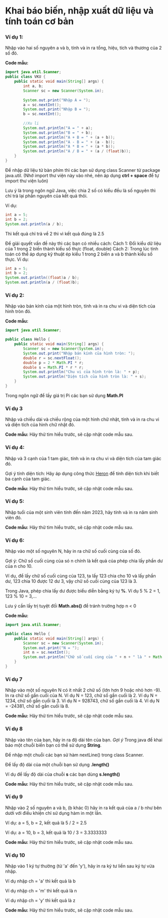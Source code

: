 # Khai báo biến, nhập xuất dữ liệu và tính toán cơ bản

### Ví dụ 1:
Nhập vào hai số nguyên a và b, tính và in ra tổng, hiệu, tích và thương của 2 số đó.

**Code mẫu:**

```java
import java.util.Scanner;
public class VKU {
	public static void main(String[] args) {
		int a, b;
		Scanner sc = new Scanner(System.in);
		
		System.out.print("Nhập A = ");
		a = sc.nextInt();
		System.out.print("Nhập B = ");
		b = sc.nextInt();
		
		//Xu li
		System.out.println("A = " + a);
		System.out.println("B = " + b);
		System.out.println("A + B = " + (a + b));
		System.out.println("A - B = " + (a - b));
		System.out.println("A * B = " + (a * b));
		System.out.println("A / B = " + (a / (float)b));
	}
}
```

Để nhập dữ liệu từ bàn phím thì các bạn sử dụng class Scanner từ package java.util. (Nhớ import thư viện này vào nhé, nên áp dụng **ctrl + space** để tự import thư viện luôn)

Lưu ý là trong ngôn ngữ Java, việc chia 2 số có kiểu đều là số nguyên thì chỉ trả lại phần nguyên của kết quả thôi.

Ví dụ:
```Java
int a = 5;
int b = 2;
System.out.println(a / b);
```

Thì kết quả chỉ trả về 2 thì vì kết quả đúng là 2.5

Để giải quyết vấn đề này thì các bạn có nhiều cách:
Cách 1: Đổi kiểu dữ liệu của 1 trong 2 biến thành kiểu số thực (float, double)
Cách 2: Trong lúc tính toán có thể áp dụng kỹ thuật ép kiểu 1 trong 2 biến a và b thành kiểu số thực.
Ví dụ:
```java
int a = 5;
int b = 2;
System.out.println((float)a / b);
System.out.println(a / (float)b);
```

### Ví dụ 2:
Nhập vào bán kính của một hình tròn, tính và in ra chu vi và diện tích của hình tròn đó.

**Code mẫu:**
```java
import java.util.Scanner;

public class Hello {
	public static void main(String[] args) {
		Scanner sc = new Scanner(System.in);
		System.out.print("Nhập bán kính của hình tròn: ");
		double r = sc.nextFloat();
		double p = 2 * Math.PI * r;
		double s = Math.PI * r * r;
		System.out.println("Chu vi của hình tròn là: " + p);
		System.out.println("Diện tích của hình tròn là: " + s);
	}
}
```

Trong ngôn ngữ để lấy giá trị Pi các bạn sử dụng **Math.PI**

### Ví dụ 3
Nhập và chiều dài và chiều rộng của một hình chữ nhật, tính và in ra chu vi và diện tích của hình chữ nhật đó.

**Code mẫu:**
Hãy thử tim hiểu trước, sẽ cập nhật code mẫu sau.

### Ví dụ 4:
Nhập và 3 cạnh của 1 tam giác, tính và in ra chu vi và diện tích của tam giác đó.

Gợi ý tính diện tích: Hãy áp dụng công thức [Heron](https://vi.wikipedia.org/wiki/Công_thức_Heron) để tính diện tích khi biết ba cạnh của tam giác.


**Code mẫu:**
Hãy thử tim hiểu trước, sẽ cập nhật code mẫu sau.

### Ví dụ 5:
Nhập tuổi của một sinh viên tính đến năm 2023, hãy tính và in ra năm sinh viên đó.

**Code mẫu:**
Hãy thử tim hiểu trước, sẽ cập nhật code mẫu sau.

### Ví dụ 6:
Nhập vào một số nguyên N, hãy in ra chữ số cuối cùng của số đó.

Gợi ý: Chữ số cuối cùng của só n chính là kết quả của phép chia lấy phần dư của n cho 10.

Ví dụ, để lấy chữ số cuối cùng của 123, ta lấy 123 chia cho 10 và lấy phần dư, 123 chia 10 được 12 dư 3, vậy chữ số cuối cùng của 123 là 3.

Trong Java, phép chia lấy dư được biểu diễn bằng ký tự **%**.
Ví dụ 5 % 2 = 1, 123 % 10 = 3,...

Lưu ý cần lấy trị tuyệt đối **Math.abs()** để tránh trường hợp n < 0


**Code mẫu:**
```java
import java.util.Scanner;

public class Hello {
	public static void main(String[] args) {
		Scanner sc = new Scanner(System.in);
		System.out.print("N = ");
		int n = sc.nextInt();
		System.out.println("Chữ số cuối cùng của " + n + " là " + Math.abs(n % 10));
	}
}

```

### Ví dụ 7
Nhập vào một số nguyên N có ít nhất 2 chữ số (lớn hơn 9 hoặc nhỏ hơn -9). In ra chữ số gần cuối của N.
Ví dụ N = 123, chữ số gần cuối là 2. 
Ví dụ N = 1234, chữ số gần cuối là 3.
Ví dụ N = 928743, chữ số gần cuối là 4.
Ví dụ N = -24381, chữ số gần cuối là 8.

**Code mẫu:**
Hãy thử tim hiểu trước, sẽ cập nhật code mẫu sau.

### Ví dụ 8
Nhập vào tên của bạn, hãy in ra độ dài tên của bạn.
*Gợi ý*
Trong java để khai báo một chuỗi biến bạn có thể sử dụng **String**.

Để nhập một chuỗi các bạn sử hàm nextLine() trong class Scanner.

Để lấy độ dài của một chuỗi bạn sử dụng **.length()**

Ví dụ để lấy độ dài của chuỗi **s** các bạn dùng **s.length()**

**Code mẫu:**
Hãy thử tim hiểu trước, sẽ cập nhật code mẫu sau.

### Ví dụ 9
Nhập vào 2 số nguyên a và b, (b khác 0) hãy in ra kết quả của a / b như bên dưới với điều khiện chỉ sử dụng hàm in một lần.

Ví dụ: a = 5, b = 2, kết quả là 5 / 2 = 2.5

Ví dụ: a = 10, b = 3, kết quả là 10 / 3 = 3.3333333

**Code mẫu:**
Hãy thử tim hiểu trước, sẽ cập nhật code mẫu sau.

### Ví dụ 10
Nhập vào 1 ký tự thường (từ 'a' đến 'y'), hãy in ra ký tư liền sau ký tự vừa nhập.

Ví dụ nhập ch = 'a' thì kết quả là b

Ví dụ nhập ch = 'm' thì kết quả là n

Ví dụ nhập ch = 'y' thì kết quả là z

**Code mẫu:**
Hãy thử tim hiểu trước, sẽ cập nhật code mẫu sau.
